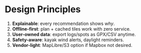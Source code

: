 # Design Principles

1. **Explainable**: every recommendation shows *why*.
2. **Offline-first**: plan + cached tiles work with zero service.
3. **User-owned data**: export logs/spots as GPX/CSV anytime.
4. **Safety-aware**: kayak wind alerts, daylight reminders.
5. **Vendor-light**: MapLibre/S3 option if Mapbox not desired.
